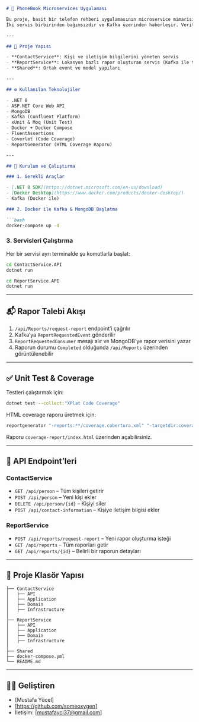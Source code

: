 
```md
# 📱 PhoneBook Microservices Uygulaması

Bu proje, basit bir telefon rehberi uygulamasının microservice mimarisi ile geliştirilmiş halidir. 
İki servis birbirinden bağımsızdır ve Kafka üzerinden haberleşir. Veritabanı olarak MongoDB kullanılmıştır.

---

## 🧱 Proje Yapısı

- **ContactService**: Kişi ve iletişim bilgilerini yöneten servis
- **ReportService**: Lokasyon bazlı rapor oluşturan servis (Kafka ile tetiklenir)
- **Shared**: Ortak event ve model yapıları

---

## ⚙️ Kullanılan Teknolojiler

- .NET 8
- ASP.NET Core Web API
- MongoDB
- Kafka (Confluent Platform)
- xUnit & Moq (Unit Test)
- Docker + Docker Compose
- FluentAssertions
- Coverlet (Code Coverage)
- ReportGenerator (HTML Coverage Raporu)

---

## 🚀 Kurulum ve Çalıştırma

### 1. Gerekli Araçlar

- [.NET 8 SDK](https://dotnet.microsoft.com/en-us/download)
- [Docker Desktop](https://www.docker.com/products/docker-desktop/)
- Kafka (Docker ile)

### 2. Docker ile Kafka & MongoDB Başlatma

```bash
docker-compose up -d
```

### 3. Servisleri Çalıştırma

Her bir servisi ayrı terminalde şu komutlarla başlat:

```bash
cd ContactService.API
dotnet run

cd ReportService.API
dotnet run
```

---

## 📬 Rapor Talebi Akışı

1. `/api/Reports/request-report` endpoint’i çağrılır
2. Kafka’ya `ReportRequestedEvent` gönderilir
3. `ReportRequestedConsumer` mesajı alır ve MongoDB’ye rapor verisini yazar
4. Raporun durumu `Completed` olduğunda `/api/Reports` üzerinden görüntülenebilir

---

## ✅ Unit Test & Coverage

Testleri çalıştırmak için:

```bash
dotnet test --collect:"XPlat Code Coverage"
```

HTML coverage raporu üretmek için:

```bash
reportgenerator "-reports:**/coverage.cobertura.xml" "-targetdir:coverage-report" -reporttypes:Html
```

Raporu `coverage-report/index.html` üzerinden açabilirsiniz.

---

## 📁 API Endpoint’leri

### ContactService

- `GET /api/person` – Tüm kişileri getirir
- `POST /api/person` – Yeni kişi ekler
- `DELETE /api/person/{id}` – Kişiyi siler
- `POST /api/contact-information` – Kişiye iletişim bilgisi ekler

### ReportService

- `POST /api/reports/request-report` – Yeni rapor oluşturma isteği
- `GET /api/reports` – Tüm raporları getir
- `GET /api/reports/{id}` – Belirli bir raporun detayları

---

## 📂 Proje Klasör Yapısı

```
├── ContactService
│   ├── API
│   ├── Application
│   ├── Domain
│   ├── Infrastructure
│
├── ReportService
│   ├── API
│   ├── Application
│   ├── Domain
│   ├── Infrastructure
│
├── Shared
├── docker-compose.yml
└── README.md
```

---

## 👨‍💻 Geliştiren

- [Mustafa Yücel]  
- [https://github.com/someoxygen]  
- İletişim: [mustafaycl37@gmail.com]
```
